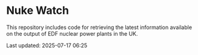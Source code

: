 # Nuke Watch

This repository includes code for retrieving the latest information available on the output of EDF nuclear power plants in the UK.

Last updated: 2025-07-17 06:25